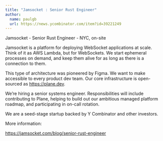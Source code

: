 ```yaml
---
title: "Jamsocket : Senior Rust Engineer"
author:
  name: paulgb
  url: https://news.ycombinator.com/item?id=39221249
---
```

Jamsocket - Senior Rust Engineer - NYC, on-site

Jamsocket is a platform for deploying WebSocket applications at scale. Think of it as AWS Lambda, but for WebSockets. We start ephemeral processes on demand, and keep them alive for as long as there is a connection to them.

This type of architecture was pioneered by Figma. We want to make accessible to every product dev team. Our core infrastructure is open-sourced as <a href="https:&#x2F;&#x2F;plane.dev" rel="nofollow">https:&#x2F;&#x2F;plane.dev</a>.

We’re hiring a senior systems engineer. Responsibilities will include contributing to Plane, helping to build out our ambitious managed platform roadmap, and participating in on-call rotation.

We are a seed-stage startup backed by Y Combinator and other investors.

More information:

<a href="https:&#x2F;&#x2F;jamsocket.com&#x2F;blog&#x2F;senior-rust-engineer">https:&#x2F;&#x2F;jamsocket.com&#x2F;blog&#x2F;senior-rust-engineer</a>
